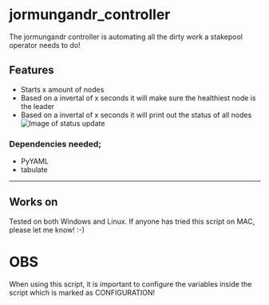# jormungandr_controller
The jormungandr controller is automating all the dirty work a stakepool operator needs to do!

## Features
- Starts x amount of nodes
- Based on a invertal of x seconds it will make sure the healthiest node is the leader
- Based on a invertal of x seconds it will print out the status of all nodes 
![Image of status update](https://github.com/kunoada/Cardano/jormungandr_controller/jormungandr_controller_stat_update.PNG)

### Dependencies needed;
- PyYAML
- tabulate

---------------------

## Works on
Tested on both Windows and Linux. If anyone has tried this script on MAC, please let me know! :-)
# OBS 
When using this script, it is important to configure the variables inside the script which is marked as CONFIGURATION!

